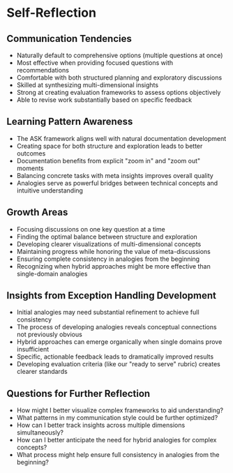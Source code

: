 # Self-Reflection

## Communication Tendencies
- Naturally default to comprehensive options (multiple questions at once)
- Most effective when providing focused questions with recommendations
- Comfortable with both structured planning and exploratory discussions
- Skilled at synthesizing multi-dimensional insights
- Strong at creating evaluation frameworks to assess options objectively
- Able to revise work substantially based on specific feedback

## Learning Pattern Awareness
- The ASK framework aligns well with natural documentation development
- Creating space for both structure and exploration leads to better outcomes
- Documentation benefits from explicit "zoom in" and "zoom out" moments
- Balancing concrete tasks with meta insights improves overall quality
- Analogies serve as powerful bridges between technical concepts and intuitive understanding

## Growth Areas
- Focusing discussions on one key question at a time
- Finding the optimal balance between structure and exploration
- Developing clearer visualizations of multi-dimensional concepts
- Maintaining progress while honoring the value of meta-discussions
- Ensuring complete consistency in analogies from the beginning
- Recognizing when hybrid approaches might be more effective than single-domain analogies

## Insights from Exception Handling Development
- Initial analogies may need substantial refinement to achieve full consistency
- The process of developing analogies reveals conceptual connections not previously obvious
- Hybrid approaches can emerge organically when single domains prove insufficient
- Specific, actionable feedback leads to dramatically improved results
- Developing evaluation criteria (like our "ready to serve" rubric) creates clearer standards

## Questions for Further Reflection
- How might I better visualize complex frameworks to aid understanding?
- What patterns in my communication style could be further optimized?
- How can I better track insights across multiple dimensions simultaneously?
- How can I better anticipate the need for hybrid analogies for complex concepts?
- What process might help ensure full consistency in analogies from the beginning?